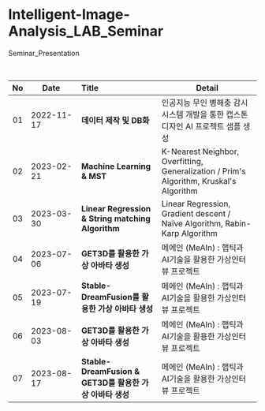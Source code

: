# Intelligent-Image-Analysis_LAB_Seminar
Seminar_Presentation

<br/>

| No |&nbsp;&nbsp;&nbsp;&nbsp;&nbsp;Date&nbsp;&nbsp;&nbsp;&nbsp;&nbsp;&nbsp;|Title|Detail|
|:--:|----------|:---|---|
| 01 |2022-11-17|**데이터 제작 및 DB화**| 인공지능 무인 병해충 감시 시스템 개발을 통한 캡스톤디자인 AI 프로젝트 샘플 생성 |
| 02 |2023-02-21|**Machine Learning & MST**| K-Nearest Neighbor, Overfitting, Generalization / Prim's Algorithm, Kruskal's Algorithm | 
| 03 |2023-03-30|**Linear Regression & String matching Algorithm**| Linear Regression, Gradient descent / Naïve Algorithm, Rabin-Karp Algorithm |
| 04 |2023-07-06|**GET3D를 활용한 가상 아바타 생성**| 메에인 (MeAIn) : 햅틱과 AI기술을 활용한 가상인터뷰 프로젝트 |
| 05 |2023-07-19|**Stable-DreamFusion를 활용한 가상 아바타 생성**| 메에인 (MeAIn) : 햅틱과 AI기술을 활용한 가상인터뷰 프로젝트 |
| 06 |2023-08-03|**GET3D를 활용한 가상 아바타 생성**| 메에인 (MeAIn) : 햅틱과 AI기술을 활용한 가상인터뷰 프로젝트 |
| 07 |2023-08-17|**Stable-DreamFusion & GET3D를 활용한 가상 아바타 생성**| 메에인 (MeAIn) : 햅틱과 AI기술을 활용한 가상인터뷰 프로젝트 |
